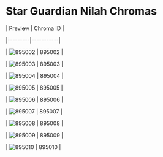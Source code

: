 # Star Guardian Nilah Chromas


| Preview | Chroma ID |

|---------|-----------|

| ![895002](https://raw.communitydragon.org/latest/plugins/rcp-be-lol-game-data/global/default/v1/champion-chroma-images/895/895002.png) | 895002 |

| ![895003](https://raw.communitydragon.org/latest/plugins/rcp-be-lol-game-data/global/default/v1/champion-chroma-images/895/895003.png) | 895003 |

| ![895004](https://raw.communitydragon.org/latest/plugins/rcp-be-lol-game-data/global/default/v1/champion-chroma-images/895/895004.png) | 895004 |

| ![895005](https://raw.communitydragon.org/latest/plugins/rcp-be-lol-game-data/global/default/v1/champion-chroma-images/895/895005.png) | 895005 |

| ![895006](https://raw.communitydragon.org/latest/plugins/rcp-be-lol-game-data/global/default/v1/champion-chroma-images/895/895006.png) | 895006 |

| ![895007](https://raw.communitydragon.org/latest/plugins/rcp-be-lol-game-data/global/default/v1/champion-chroma-images/895/895007.png) | 895007 |

| ![895008](https://raw.communitydragon.org/latest/plugins/rcp-be-lol-game-data/global/default/v1/champion-chroma-images/895/895008.png) | 895008 |

| ![895009](https://raw.communitydragon.org/latest/plugins/rcp-be-lol-game-data/global/default/v1/champion-chroma-images/895/895009.png) | 895009 |

| ![895010](https://raw.communitydragon.org/latest/plugins/rcp-be-lol-game-data/global/default/v1/champion-chroma-images/895/895010.png) | 895010 |